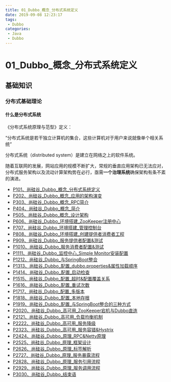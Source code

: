 ```yaml
---
title: 01_Dubbo_概念_分布式系统定义
date: 2019-09-08 12:23:17
tags: 
 - Dubbo
categories:
 - Java
 - Dubbo
---
```


# 01_Dubbo\_概念_分布式系统定义

## 基础知识

### 分布式基础理论

#### 什么是分布式系统

《分布式系统原理与范型》定义：

“分布式系统是若干独立计算机的集合，这些计算机对于用户来说就像单个相关系统”

分布式系统（distributed system）是建立在网络之上的软件系统。



随着互联网的发展，网站应用的规模不断扩大，常规的垂直应用架构已无法应对，分布式服务架构以及流动计算架构势在必行，亟需**一个治理系统**确保架构有条不紊的演进。





<ul class="list-box"><li class="watched on"><a href="/video/av30612478/?p=1" class="" title="01、尚硅谷_Dubbo_概念_分布式系统定义"><i class="van-icon-videodetails_play"></i><span class="s1">P1</span>01、尚硅谷_Dubbo_概念_分布式系统定义
        </a></li><li class=""><a href="/video/av30612478/?p=2" class="" title="02、尚硅谷_Dubbo_概念_应用的架构演变"><i class="van-icon-videodetails_play" style="display: none;"></i><span class="s1">P2</span>02、尚硅谷_Dubbo_概念_应用的架构演变
        </a></li><li class=""><a href="/video/av30612478/?p=3" class="" title="03、尚硅谷_Dubbo_概念_RPC简介"><i class="van-icon-videodetails_play" style="display: none;"></i><span class="s1">P3</span>03、尚硅谷_Dubbo_概念_RPC简介
        </a></li><li class=""><a href="/video/av30612478/?p=4" class="" title="04、尚硅谷_Dubbo_概念_简介"><i class="van-icon-videodetails_play" style="display: none;"></i><span class="s1">P4</span>04、尚硅谷_Dubbo_概念_简介
        </a></li><li class=""><a href="/video/av30612478/?p=5" class="" title="05、尚硅谷_Dubbo_概念_设计架构"><i class="van-icon-videodetails_play" style="display: none;"></i><span class="s1">P5</span>05、尚硅谷_Dubbo_概念_设计架构
        </a></li><li class=""><a href="/video/av30612478/?p=6" class="" title="06、尚硅谷_Dubbo_环境搭建_ZooKeeper注册中心"><i class="van-icon-videodetails_play" style="display: none;"></i><span class="s1">P6</span>06、尚硅谷_Dubbo_环境搭建_ZooKeeper注册中心
        </a></li><li class=""><a href="/video/av30612478/?p=7" class="" title="07、尚硅谷_Dubbo_环境搭建_管理控制台"><i class="van-icon-videodetails_play" style="display: none;"></i><span class="s1">P7</span>07、尚硅谷_Dubbo_环境搭建_管理控制台
        </a></li><li class=""><a href="/video/av30612478/?p=8" class="" title="08、尚硅谷_Dubbo_环境搭建_创建提供者消费者工程"><i class="van-icon-videodetails_play" style="display: none;"></i><span class="s1">P8</span>08、尚硅谷_Dubbo_环境搭建_创建提供者消费者工程
        </a></li><li class=""><a href="/video/av30612478/?p=9" class="" title="09、尚硅谷_Dubbo_服务提供者配置&amp;测试"><i class="van-icon-videodetails_play" style="display: none;"></i><span class="s1">P9</span>09、尚硅谷_Dubbo_服务提供者配置&amp;测试
        </a></li><li class=""><a href="/video/av30612478/?p=10" class="" title="10、尚硅谷_Dubbo_服务消费者配置&amp;测试"><i class="van-icon-videodetails_play" style="display: none;"></i><span class="s1">P10</span>10、尚硅谷_Dubbo_服务消费者配置&amp;测试
        </a></li><li class=""><a href="/video/av30612478/?p=11" class="" title="11、尚硅谷_Dubbo_监控中心_Simple Monitor安装配置"><i class="van-icon-videodetails_play" style="display: none;"></i><span class="s1">P11</span>11、尚硅谷_Dubbo_监控中心_Simple Monitor安装配置
        </a></li><li class=""><a href="/video/av30612478/?p=12" class="" title="12、尚硅谷_Dubbo_与SpringBoot整合"><i class="van-icon-videodetails_play" style="display: none;"></i><span class="s1">P12</span>12、尚硅谷_Dubbo_与SpringBoot整合
        </a></li><li class=""><a href="/video/av30612478/?p=13" class="" title="13、尚硅谷_Dubbo_配置_dubbo.properties&amp;属性加载顺序"><i class="van-icon-videodetails_play" style="display: none;"></i><span class="s1">P13</span>13、尚硅谷_Dubbo_配置_dubbo.properties&amp;属性加载顺序
        </a></li><li class=""><a href="/video/av30612478/?p=14" class="" title="14、尚硅谷_Dubbo_配置_启动检查"><i class="van-icon-videodetails_play" style="display: none;"></i><span class="s1">P14</span>14、尚硅谷_Dubbo_配置_启动检查
        </a></li><li class=""><a href="/video/av30612478/?p=15" class="" title="15、尚硅谷_Dubbo_配置_超时&amp;配置覆盖关系"><i class="van-icon-videodetails_play" style="display: none;"></i><span class="s1">P15</span>15、尚硅谷_Dubbo_配置_超时&amp;配置覆盖关系
        </a></li><li class=""><a href="/video/av30612478/?p=16" class="" title="16、尚硅谷_Dubbo_配置_重试次数"><i class="van-icon-videodetails_play" style="display: none;"></i><span class="s1">P16</span>16、尚硅谷_Dubbo_配置_重试次数
        </a></li><li class=""><a href="/video/av30612478/?p=17" class="" title="17、尚硅谷_Dubbo_配置_多版本"><i class="van-icon-videodetails_play" style="display: none;"></i><span class="s1">P17</span>17、尚硅谷_Dubbo_配置_多版本
        </a></li><li class=""><a href="/video/av30612478/?p=18" class="" title="18、尚硅谷_Dubbo_配置_本地存根"><i class="van-icon-videodetails_play" style="display: none;"></i><span class="s1">P18</span>18、尚硅谷_Dubbo_配置_本地存根
        </a></li><li class=""><a href="/video/av30612478/?p=19" class="" title="19、尚硅谷_Dubbo_配置_与SpringBoot整合的三种方式"><i class="van-icon-videodetails_play" style="display: none;"></i><span class="s1">P19</span>19、尚硅谷_Dubbo_配置_与SpringBoot整合的三种方式
        </a></li><li class=""><a href="/video/av30612478/?p=20" class="" title="20、尚硅谷_Dubbo_高可用_ZooKeeper宕机与Dubbo直连"><i class="van-icon-videodetails_play" style="display: none;"></i><span class="s1">P20</span>20、尚硅谷_Dubbo_高可用_ZooKeeper宕机与Dubbo直连
        </a></li><li class=""><a href="/video/av30612478/?p=21" class="" title="21、尚硅谷_Dubbo_高可用_负载均衡机制"><i class="van-icon-videodetails_play" style="display: none;"></i><span class="s1">P21</span>21、尚硅谷_Dubbo_高可用_负载均衡机制
        </a></li><li class=""><a href="/video/av30612478/?p=22" class="" title="22、尚硅谷_Dubbo_高可用_服务降级"><i class="van-icon-videodetails_play" style="display: none;"></i><span class="s1">P22</span>22、尚硅谷_Dubbo_高可用_服务降级
        </a></li><li class=""><a href="/video/av30612478/?p=23" class="" title="23、尚硅谷_Dubbo_高可用_服务容错&amp;Hystrix"><i class="van-icon-videodetails_play" style="display: none;"></i><span class="s1">P23</span>23、尚硅谷_Dubbo_高可用_服务容错&amp;Hystrix
        </a></li><li class=""><a href="/video/av30612478/?p=24" class="" title="24、尚硅谷_Dubbo_原理_RPC&amp;Netty原理"><i class="van-icon-videodetails_play" style="display: none;"></i><span class="s1">P24</span>24、尚硅谷_Dubbo_原理_RPC&amp;Netty原理
        </a></li><li class=""><a href="/video/av30612478/?p=25" class="" title="25、尚硅谷_Dubbo_原理_框架设计"><i class="van-icon-videodetails_play" style="display: none;"></i><span class="s1">P25</span>25、尚硅谷_Dubbo_原理_框架设计
        </a></li><li class=""><a href="/video/av30612478/?p=26" class="" title="26、尚硅谷_Dubbo_原理_标签解析"><i class="van-icon-videodetails_play" style="display: none;"></i><span class="s1">P26</span>26、尚硅谷_Dubbo_原理_标签解析
        </a></li><li class=""><a href="/video/av30612478/?p=27" class="" title="27、尚硅谷_Dubbo_原理_服务暴露流程"><i class="van-icon-videodetails_play" style="display: none;"></i><span class="s1">P27</span>27、尚硅谷_Dubbo_原理_服务暴露流程
        </a></li><li class=""><a href="/video/av30612478/?p=28" class="" title="28、尚硅谷_Dubbo_原理_服务引用流程"><i class="van-icon-videodetails_play" style="display: none;"></i><span class="s1">P28</span>28、尚硅谷_Dubbo_原理_服务引用流程
        </a></li><li class=""><a href="/video/av30612478/?p=29" class="" title="29、尚硅谷_Dubbo_原理_服务调用流程"><i class="van-icon-videodetails_play" style="display: none;"></i><span class="s1">P29</span>29、尚硅谷_Dubbo_原理_服务调用流程
        </a></li><li class=""><a href="/video/av30612478/?p=30" class="" title="30、尚硅谷_Dubbo_结束语"><i class="van-icon-videodetails_play" style="display: none;"></i><span class="s1">P30</span>30、尚硅谷_Dubbo_结束语
        </a></li></ul>